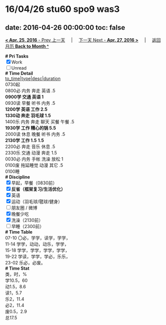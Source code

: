 # 16/04/26 stu60 spo9 was3

date: 2016-04-26 00:00:00
toc: false
---
[**< Apr. 25, 2016** - Prev 上一天](/lifelogs/2016/04/d25.md) &nbsp; &nbsp; | &nbsp; &nbsp; [下一天 Next - **Apr. 27, 2016 >**](/lifelogs/2016/04/d27.md) &nbsp; &nbsp; |  &nbsp; &nbsp; [返回月历 **Back to Month ^**](/lifelogs/2016/04/index.md)
<br/>	<div><b># Pri Tasks</b></div><div><input checked="true" type="checkbox"/>Work</div><div><input type="checkbox"/>Unread</div><div><b># Time Detail</b></div>	<div><u>to_time|type|desc|duration</u></div>	<div>0730起</div>	<div>0800必 内务 奔走 英语 .5</div>	<div><b>0900学 交通 英语 1</b></div><div>0930读 早餐 听书 内务 .5</div>	<div><b>1200学 英语 工作 2.5</b></div>	<div><b>1330动 奔走 羽毛球 1.5</b></div><div>1400乐 内务 奔走 聊天 买餐 午餐 .5</div>	<div><b>1930学 工作 糟心的锅 5.5</b></div><div>2000读 休息 晚餐 听书 内务 .5</div>	<div><b>2130学 工作 1.5</b> <b>1.5</b></div>	<div>2200必 奔走 音乐 休息 .5</div><div>2330乐 交通 动漫 奔走 1.5</div>	<div>0030必 内务 手帐 洗澡 放松 1</div>	<div>0100废 拖延睡觉 动漫 其它 .5</div>	<div>0100睡</div><div><b># Discipline</b></div><div><input checked="true" type="checkbox"/>早起，早餐（0830前）</div><div><b><input checked="true" type="checkbox"/></b><b>反省（框架复习/生活优化）</b></div><div><input checked="true" type="checkbox"/>英语</div><div><input checked="true" type="checkbox"/>运动（羽毛球/毽球/健身）</div><div><input type="checkbox"/>朋友圈 / 微博</div><div><input checked="true" type="checkbox"/>晚餐少吃</div><div><input checked="true" type="checkbox"/>洗澡（2130前）</div><div><input type="checkbox"/>早睡（2300前）</div><div><b># Time Table</b></div>	<div>07-10 〇必，学学，读学，学学，</div>	<div>11-14 学学，动动，动乐，学学，</div>	<div>15-18 学学，学学，学学，学学，</div>	<div>19-22 学读，学学，学必，乐乐，</div>	<div>23-02 乐必，必废。</div><div><b># Time Stat</b></div>	<div>类，时，%</div>	<div>学10.5，60</div>	<div>动1.5，8.6</div>	<div>读1，5.7</div>	<div>乐2，11.4</div>	<div>必2，11.4</div>	<div>废0.5，2.9</div>	<div>总17.5</div>
